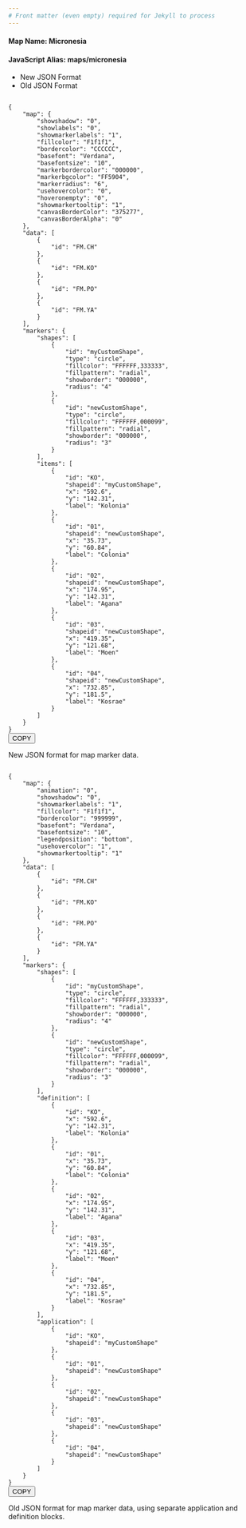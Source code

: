 ```yaml
---
# Front matter (even empty) required for Jekyll to process
---
```


#### Map Name: Micronesia

#### JavaScript Alias: maps/micronesia


<div class="code-wrapper">
<ul class='code-tabs'>
    <li class='active'>
        <a data-toggle='new-json'>New JSON Format</a>
    </li>
    <li>
        <a data-toggle='old-json'>Old JSON Format</a>
    </li>
</ul>
<div class='tab-content'>
    
<div class='tab new-json-tab active'>
<pre><code class="language-json">
{
    "map": {
        "showshadow": "0",
        "showlabels": "0",
        "showmarkerlabels": "1",
        "fillcolor": "F1f1f1",
        "bordercolor": "CCCCCC",
        "basefont": "Verdana",
        "basefontsize": "10",
        "markerbordercolor": "000000",
        "markerbgcolor": "FF5904",
        "markerradius": "6",
        "usehovercolor": "0",
        "hoveronempty": "0",
        "showmarkertooltip": "1",
        "canvasBorderColor": "375277",
        "canvasBorderAlpha": "0"
    },
    "data": [
        {
            "id": "FM.CH"
        },
        {
            "id": "FM.KO"
        },
        {
            "id": "FM.PO"
        },
        {
            "id": "FM.YA"
        }
    ],
    "markers": {
        "shapes": [
            {
                "id": "myCustomShape",
                "type": "circle",
                "fillcolor": "FFFFFF,333333",
                "fillpattern": "radial",
                "showborder": "000000",
                "radius": "4"
            },
            {
                "id": "newCustomShape",
                "type": "circle",
                "fillcolor": "FFFFFF,000099",
                "fillpattern": "radial",
                "showborder": "000000",
                "radius": "3"
            }
        ],
        "items": [
            {
                "id": "KO",
                "shapeid": "myCustomShape",
                "x": "592.6",
                "y": "142.31",
                "label": "Kolonia"
            },
            {
                "id": "01",
                "shapeid": "newCustomShape",
                "x": "35.73",
                "y": "60.84",
                "label": "Colonia"
            },
            {
                "id": "02",
                "shapeid": "newCustomShape",
                "x": "174.95",
                "y": "142.31",
                "label": "Agana"
            },
            {
                "id": "03",
                "shapeid": "newCustomShape",
                "x": "419.35",
                "y": "121.68",
                "label": "Moen"
            },
            {
                "id": "04",
                "shapeid": "newCustomShape",
                "x": "732.85",
                "y": "181.5",
                "label": "Kosrae"
            }
        ]
    }
}
</code><button class='btn btn-outline-secondary btn-copy' title='Copy to clipboard'>COPY</button>
</pre>


<p class='text-success'>New JSON format for map marker data.</p>

</div>
<div class='tab old-json-tab'>
<pre><code class="language-json">
{
    "map": {
        "animation": "0",
        "showshadow": "0",
        "showmarkerlabels": "1",
        "fillcolor": "F1f1f1",
        "bordercolor": "999999",
        "basefont": "Verdana",
        "basefontsize": "10",
        "legendposition": "bottom",
        "usehovercolor": "1",
        "showmarkertooltip": "1"
    },
    "data": [
        {
            "id": "FM.CH"
        },
        {
            "id": "FM.KO"
        },
        {
            "id": "FM.PO"
        },
        {
            "id": "FM.YA"
        }
    ],
    "markers": {
        "shapes": [
            {
                "id": "myCustomShape",
                "type": "circle",
                "fillcolor": "FFFFFF,333333",
                "fillpattern": "radial",
                "showborder": "000000",
                "radius": "4"
            },
            {
                "id": "newCustomShape",
                "type": "circle",
                "fillcolor": "FFFFFF,000099",
                "fillpattern": "radial",
                "showborder": "000000",
                "radius": "3"
            }
        ],
        "definition": [
            {
                "id": "KO",
                "x": "592.6",
                "y": "142.31",
                "label": "Kolonia"
            },
            {
                "id": "01",
                "x": "35.73",
                "y": "60.84",
                "label": "Colonia"
            },
            {
                "id": "02",
                "x": "174.95",
                "y": "142.31",
                "label": "Agana"
            },
            {
                "id": "03",
                "x": "419.35",
                "y": "121.68",
                "label": "Moen"
            },
            {
                "id": "04",
                "x": "732.85",
                "y": "181.5",
                "label": "Kosrae"
            }
        ],
        "application": [
            {
                "id": "KO",
                "shapeid": "myCustomShape"
            },
            {
                "id": "01",
                "shapeid": "newCustomShape"
            },
            {
                "id": "02",
                "shapeid": "newCustomShape"
            },
            {
                "id": "03",
                "shapeid": "newCustomShape"
            },
            {
                "id": "04",
                "shapeid": "newCustomShape"
            }
        ]
    }
}
</code><button class='btn btn-outline-secondary btn-copy' title='Copy to clipboard'>COPY</button>
</pre>


<p class='text-success'>Old JSON format for map marker data, using separate application and definition blocks.</p>

</div>
    
</div>
</div>
